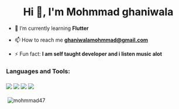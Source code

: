 <h1 align="center">Hi 👋, I'm Mohmmad ghaniwala</h1>

- 🌱 I’m currently learning **Flutter**

- 📫 How to reach me **ghaniwalamohmmad@gmail.com**

- ⚡ Fun fact: **I am self taught developer and i listen music alot**

<h3 align="left">Languages and Tools:</h3>
<h3 align="left"> <img src="https://img.shields.io/badge/Visual%20Studio%20Code-0078d7.svg?style=for-the-badge&logo=visual-studio-code&logoColor=white" />  
 <img src="https://img.shields.io/badge/Flutter-%2302569B.svg?style=for-the-badge&logo=Flutter&logoColor=white" />  
 <img src="https://img.shields.io/badge/dart-%230175C2.svg?style=for-the-badge&logo=dart&logoColor=white" />  
 <img src="https://img.shields.io/badge/firebase-%23039BE5.svg?style=for-the-badge&logo=firebase" />  </h3>

<p>&nbsp;<img align="center" src="https://github-readme-stats.vercel.app/api?username=mohmmad47&show_icons=true&locale=en" alt="mohmmad47" /></p>

